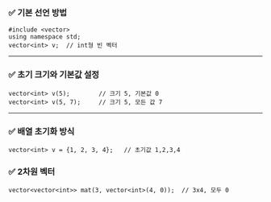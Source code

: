 ### ✅ 기본 선언 방법

```
#include <vector> 
using namespace std;  
vector<int> v;  // int형 빈 벡터
```

---

### ✅ 초기 크기와 기본값 설정

```
vector<int> v(5);        // 크기 5, 기본값 0 
vector<int> v(5, 7);     // 크기 5, 모든 값 7
```

---

### ✅ 배열 초기화 방식

```
vector<int> v = {1, 2, 3, 4};   // 초기값 1,2,3,4
```

### ✅ 2차원 벡터

```
vector<vector<int>> mat(3, vector<int>(4, 0));  // 3x4, 모두 0
```